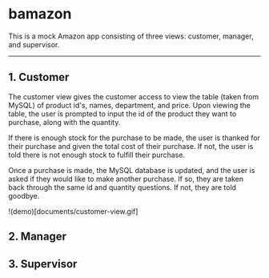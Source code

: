 # bamazon

This is a mock Amazon app consisting of three views: customer, manager, and supervisor.

***

## 1. Customer
The customer view gives the customer access to view the table (taken from MySQL) of product id's, names, department, and price. Upon viewing the table, the user is prompted to input the id of the product they want to purchase, along with the quantity. 

If there is enough stock for the purchase to be made, the user is thanked for their purchase and given the total cost of their purchase. If not, the user is told there is not enough stock to fulfill their purchase.

Once a purchase is made, the MySQL database is updated, and the user is asked if they would like to make another purchase. If so, they are taken back through the same id and quantity questions. If not, they are told goodbye.

!(demo)[documents/customer-view.gif]

## 2. Manager

## 3. Supervisor